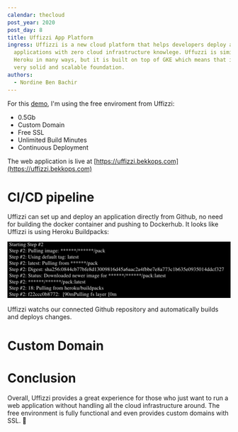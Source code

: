 ```yaml
---
calendar: thecloud
post_year: 2020
post_day: 8
title: Uffizzi App Platform
ingress: Uffizzi is a new cloud platform that helps developers deploy and host
  applications with zero cloud infrastructure knowlege. Uffuzzi is similar to
  Heroku in many ways, but it is built on top of GKE which means that it has a
  very solid and scalable foundation.
authors:
  - Nordine Ben Bachir
---
```

For this [demo](https://github.com/nordineb/Uffizzi-demo), I'm using the free enviroment from Uffizzi:
* 0.5Gb
* Custom Domain
* Free SSL
* Unlimited Build Minutes
* Continuous Deployment

The web application is live at [https://uffizzi.bekkops.com](https://uffizzi.bekkops.com)

# CI/CD pipeline

Uffizzi can set up and deploy an application directly from Github, no need for building the docker container and pushing to Dockerhub. It looks like Uffizzi is using Heroku Buildpacks:

<img src="https://github.com/nordineb/Uffizzi-demo/blob/main/images/buildpacks.png?raw=true" alt="build-log" width="600"/>

Uffizzi watchs our connected Github repository and automatically builds and deploys changes. 

# Custom Domain

# Conclusion

Overall, Uffizzi provides a great experience for those who just want to run a web application without handling all the cloud infrastructure around. The free environment is fully functional and even provides custom domains with SSL. 👏